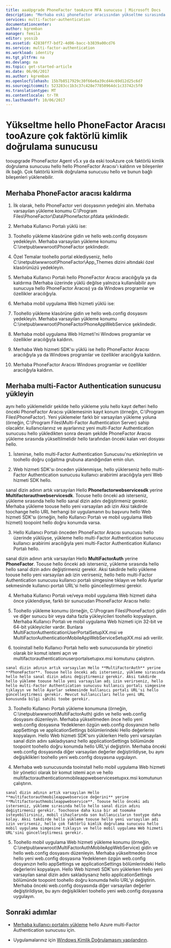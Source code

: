 ```yaml
---
title: aaaUpgrade PhoneFactor tooAzure MFA sunucusu | Microsoft Docs
description: "Merhaba eski phonefactor aracısından yükseltme sırasında Azure MFA sunucusu kullanmaya başlayın."
services: multi-factor-authentication
documentationcenter: 
author: kgremban
manager: femila
editor: yossib
ms.assetid: 42838ff7-bdf2-4d06-bacc-b3839a00cd76
ms.service: multi-factor-authentication
ms.workload: identity
ms.tgt_pltfrm: na
ms.devlang: na
ms.topic: get-started-article
ms.date: 06/06/2017
ms.author: kgremban
ms.openlocfilehash: 15b7b8517929c30f66e6a39cd44c69d12d25c6d7
ms.sourcegitcommit: 523283cc1b3c37c428e77850964dc1c33742c5f0
ms.translationtype: MT
ms.contentlocale: tr-TR
ms.lasthandoff: 10/06/2017
---
```

# <a name="upgrade-hello-phonefactor-agent-tooazure-multi-factor-authentication-server"></a>Yükseltme hello PhoneFactor Aracısı tooAzure çok faktörlü kimlik doğrulama sunucusu
tooupgrade PhoneFactor Agent v5.x ya da eski tooAzure çok faktörlü kimlik doğrulama sunucusu hello hello PhoneFactor Aracısı'ı kaldırın ve bileşenler ilk bağlı. Çok faktörlü kimlik doğrulama sunucusu hello ve bunun bağlı bileşenleri yüklenebilir.

## <a name="uninstall-hello-phonefactor-agent"></a>Merhaba PhoneFactor aracısı kaldırma

1. İlk olarak, hello PhoneFactor veri dosyasının yedeğini alın. Merhaba varsayılan yükleme konumu C:\Program Files\PhoneFactor\Data\Phonefactor.pfdata şeklindedir.

2. Merhaba Kullanıcı Portalı yüklü ise:
  1. Toohello yükleme klasörüne gidin ve hello web.config dosyasını yedekleyin. Merhaba varsayılan yükleme konumu C:\inetpub\wwwroot\PhoneFactor şeklindedir.

  2. Özel Temalar toohello portal eklediyseniz, hello C:\inetpub\wwwroot\PhoneFactor\App_Themes dizini altındaki özel klasörünüzü yedekleyin.

  3. Merhaba Kullanıcı Portalı hello PhoneFactor Aracısı aracılığıyla ya da kaldırma (Merhaba üzerinde yüklü değilse yalnızca kullanılabilir aynı sunucuya hello PhoneFactor Aracısı) ya da Windows programlar ve özellikler aracılığıyla.

3. Merhaba mobil uygulama Web hizmeti yüklü ise:

  1. Toohello yükleme klasörüne gidin ve hello web.config dosyasını yedekleyin. Merhaba varsayılan yükleme konumu C:\inetpub\wwwroot\PhoneFactorPhoneAppWebService şeklindedir.

  2. Merhaba mobil uygulama Web Hizmeti'ni Windows programlar ve özellikler aracılığıyla kaldırın.

4. Merhaba Web hizmeti SDK'sı yüklü ise hello PhoneFactor Aracısı aracılığıyla ya da Windows programlar ve özellikler aracılığıyla kaldırın.

5. Merhaba PhoneFactor Aracısı Windows programlar ve özellikler aracılığıyla kaldırın.

## <a name="install-hello-multi-factor-authentication-server"></a>Merhaba multi-Factor Authentication sunucusu yükleyin

aynı hello yüklemelidir şekilde hello yükleme yolu hello kayıt defteri hello önceki PhoneFactor Aracısı yüklemesinin kayıt konum (örneğin, C:\Program Files\PhoneFactor). Yeni yüklemeler farklı bir varsayılan yükleme yoluna (örneğin, C:\Program Files\Multi-Factor Authentication Server) sahip olacaktır. kullanıcılarınız ve ayarlarınız yeni multi-Factor Authentication sunucusu hello yükledikten sonra devam şekilde PhoneFactor Aracısı yükleme sırasında yükseltilmelidir hello tarafından önceki kalan veri dosyası hello.

1. İstenirse, hello multi-Factor Authentication Sunucusu'nu etkinleştirin ve toohello doğru çoğaltma grubuna atandığından emin olun.

2. Web hizmeti SDK'sı önceden yüklenmişse, hello yüklerseniz hello multi-Factor Authentication sunucusu kullanıcı arabirimi aracılığıyla yeni Web hizmeti SDK hello.

  sanal dizin adının artık varsayılan Hello **Phonefactorwebservicesdk** yerine **Multifactorauthwebservicesdk**. Toouse hello önceki adı isterseniz, yükleme sırasında hello hello sanal dizin adını değiştirmeniz gerekir. Merhaba yükleme toouse hello yeni varsayılan adı izin Aksi takdirde toochange hello URL herhangi bir uygulamanın bu başvuru hello Web hizmeti SDK'sı (örneğin, hello Kullanıcı Portalı ve mobil uygulama Web hizmeti) toopoint hello doğru konumda varsa.

3. Hello Kullanıcı Portalı önceden PhoneFactor Aracısı sunucusu hello üzerinde yüklüyse, yükleme hello multi-Factor Authentication sunucusu kullanıcı arabirimi aracılığıyla yeni multi-Factor Authentication Kullanıcı Portalı hello.

  sanal dizin adının artık varsayılan Hello **MultiFactorAuth** yerine **PhoneFactor**. Toouse hello önceki adı isterseniz, yükleme sırasında hello hello sanal dizin adını değiştirmeniz gerekir. Aksi takdirde hello yükleme toouse hello yeni varsayılan adı izin verirseniz, hello hello multi-Factor Authentication sunucusu kullanıcı portalı simgesine tıklayın ve hello Ayarlar sekmesinde kullanıcı portalı URL'si hello güncelleştirmesi gerekir.

4. Merhaba Kullanıcı Portalı ve/veya mobil uygulama Web hizmeti daha önce yüklendiyse, farklı bir sunucudan PhoneFactor Aracısı hello:

  1. Toohello yükleme konumu (örneğin, C:\Program Files\PhoneFactor) gidin ve diğer sunucu bir veya daha fazla yükleyicileri toohello kopyalayın. Merhaba Kullanıcı Portalı ve mobil uygulama Web hizmeti için 32-bit ve 64-bit yükleyiciler vardır. Bunlara MultiFactorAuthenticationUserPortalSetupXX.msi ve MultiFactorAuthenticationMobileAppWebServiceSetupXX.msi adı verilir.

  2. tooinstall hello Kullanıcı Portalı hello web sunucusunda bir yönetici olarak bir komut istemi açın ve multifactorauthenticationuserportalsetupxx.msi komutunu çalıştırın.

    sanal dizin adının artık varsayılan Hello **MultiFactorAuth** yerine **PhoneFactor**. Toouse hello önceki adı isterseniz, yükleme sırasında hello hello sanal dizin adını değiştirmeniz gerekir. Aksi takdirde hello yükleme toouse hello yeni varsayılan adı izin verirseniz, hello hello multi-Factor Authentication sunucusu kullanıcı portalı simgesine tıklayın ve hello Ayarlar sekmesinde kullanıcı portalı URL'si hello güncelleştirmesi gerekir. Mevcut kullanıcıları hello yeni URL konusunda bilgi sahibi toobe gerekir.

  3. Toohello Kullanıcı Portalı yükleme konumuna (örneğin, C:\inetpub\wwwroot\MultiFactorAuth) gidin ve hello web.config dosyasını düzenleyin. Merhaba yükseltmeden önce hello yeni web.config dosyasına Yedeklenen özgün web.config dosyanızın hello appSettings ve applicationSettings bölümlerindeki Hello değerlerini kopyalayın. Hello Web hizmeti SDK'sını yüklerken Hello yeni varsayılan sanal dizin adını sakladıysanız hello applicationSettings bölümünde toopoint toohello doğru konumda hello URL'yi değiştirin. Merhaba önceki web.config dosyasında diğer varsayılan değerler değiştirildiyse, bu aynı değişiklikleri toohello yeni web.config dosyasına uygulayın.

  4. Merhaba web sunucusunda tooinstall hello mobil uygulama Web hizmeti bir yönetici olarak bir komut istemi açın ve hello multifactorauthenticationmobileappwebservicesetupxx.msi komutunun çalıştırın.

    sanal dizin adının artık varsayılan Hello **multifactorauthmobileappwebservice değerini** yerine **Multifactorauthmobileappwebservice**. Toouse hello önceki adı isterseniz, yükleme sırasında hello hello sanal dizin adını değiştirmeniz gerekir. Toochoose daha kısa bir ad toomake isteyebilirsiniz, mobil cihazlarında son kullanıcıların tootype daha kolay. Aksi takdirde hello yükleme toouse hello yeni varsayılan adı izin verirseniz, hello çok faktörlü kimlik doğrulama sunucusu hello mobil uygulama simgesine tıklayın ve hello mobil uygulama Web hizmeti URL'sini güncelleştirmesi gerekir.

  5. Toohello mobil uygulama Web hizmeti yükleme konumu (örneğin, C:\inetpub\wwwroot\MultiFactorAuthMobileAppWebService) gidin ve hello web.config dosyasını düzenleyin. Merhaba yükseltmeden önce hello yeni web.config dosyasına Yedeklenen özgün web.config dosyanızın hello appSettings ve applicationSettings bölümlerindeki Hello değerlerini kopyalayın. Hello Web hizmeti SDK'sını yüklerken Hello yeni varsayılan sanal dizin adını sakladıysanız hello applicationSettings bölümünde toopoint toohello doğru konumda hello URL'yi değiştirin. Merhaba önceki web.config dosyasında diğer varsayılan değerler değiştirildiyse, bu aynı değişiklikleri toohello yeni web.config dosyasına uygulayın.

## <a name="next-steps"></a>Sonraki adımlar

- [Merhaba kullanıcı portalını yükleme](multi-factor-authentication-get-started-portal.md) hello Azure multi-Factor Authentication sunucusu için.

- Uygulamalarınız için [Windows Kimlik Doğrulamasını yapılandırın](multi-factor-authentication-get-started-server-windows.md). 

